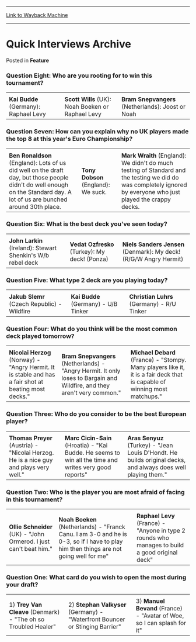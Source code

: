 
---
[Link to Wayback Machine](https://web.archive.org/web/20171029154702/https://magic.wizards.com/en/articles/archive/feature/quick-interviews-archive-2000-01-01)

[_metadata_:description]:- "Question Eight: Who are you rooting for to win this tournament?"
[_metadata_:generator]:- "Drupal 7 (http://drupal.org)"
[_metadata_:node]:- "962906"
[_metadata_:publish_date]:- "2000-01-01"
[_metadata_:source]:- "div-main-content"
[_metadata_:title]:- "Quick Interviews Archive"
[_metadata_:wayback_capture_timestamp]:- "2017-10-29 15:47:02"
[_metadata_:wayback_raw_url]:- "https://web.archive.org/web/20171029154702id_/https://magic.wizards.com/en/articles/archive/feature/quick-interviews-archive-2000-01-01"
[_metadata_:wayback_url]:- "https://magic.wizards.com/en/articles/archive/feature/quick-interviews-archive-2000-01-01"
---


Quick Interviews Archive
========================



 Posted in **Feature**












### Question Eight: Who are you rooting for to win this tournament?




|  |  |  |
| --- | --- | --- |
|  |  |  |
| **Kai Budde** (Germany): Raphael Levy | **Scott Wills** (UK): Noah Boeken or Raphael Levy | **Bram Snepvangers** (Netherlands): Joost or Noah |

### Question Seven: How can you explain why no UK players made the top 8 at this year's Euro Championship?




|  |  |  |
| --- | --- | --- |
|  |  |  |
| **Ben Ronaldson**  (England): Lots of us did well on the draft day, but those people didn't do well enough on the Standard day. A lot of us are bunched around 30th place. | **Tony Dobson** (England): We suck. | **Mark Wraith** (England): We didn't do much testing of Standard and the testing we did do was completely ignored by everyone who just played the crappy decks. |

### Question Six: What is the best deck you've seen today?




|  |  |  |
| --- | --- | --- |
|  |  |  |
| **John Larkin** (Ireland): Stewart Shenkin's W/b rebel deck | **Vedat Ozfresko** (Turkey): My deck! (Ponza) | **Niels Sanders Jensen** (Denmark): My deck! (R/G/W Angry Hermit) |

### Question Five: What type 2 deck are you playing today?




|  |  |  |
| --- | --- | --- |
|  |  |  |
| **Jakub Slemr** (Czech Republic) - Wildfire | **Kai Budde** (Germany) - U/B Tinker | **Christian Luhrs** (Germany) - R/U Tinker |

### Question Four: What do you think will be the most common deck played tomorrow?




|  |  |  |
| --- | --- | --- |
|  |  |  |
| **Nicolai Herzog** (Norway) - "Angry Hermit. It is stable and has a fair shot at beating most decks." | **Bram Snepvangers** (Netherlands) - "Angry Hermit. It only loses to Bargain and Wildfire, and they aren't very common." | **Michael Debard** (France) - "Stompy. Many players like it, it is a fair deck that is capable of winning most matchups." |

### Question Three: Who do you consider to be the best European player?




|  |  |  |
| --- | --- | --- |
|  |  |  |
| **Thomas Preyer** (Austria) - "Nicolai Herzog. He is a nice guy and plays very well." | **Marc Cicin-Sain** (Hroatia) - "Kai Budde. He seems to win all the time and writes very good reports" | **Aras Senyuz** (Turkey) - "Jean Louis D'Hondt. He builds original decks, and always does well playing them." |

### Question Two: Who is the player you are most afraid of facing in this tournament?




|  |  |  |
| --- | --- | --- |
|  |  |  |
| **Ollie Schneider** (UK) - "John Ormerod. I just can't beat him." | **Noah Boeken** (Netherlands) - "Franck Canu. I am 3-0 and he is 0-3, so if I have to play him then things are not going well for me" | **Raphael Levy** (France) - "Anyone in type 2 rounds who manages to build a good original deck" |

### Question One: What card do you wish to open the most during your draft?




|  |  |  |
| --- | --- | --- |
|  |  |  |
| 1) **Trey Van Cleave** (Denmark) - "The oh so Troubled Healer" | 2) **Stephan Valkyser** (Germany) - "Waterfront Bouncer or Stinging Barrier" | 3) **Manuel Bevand** (France) - "Avatar of Woe, so I can splash for it" |







